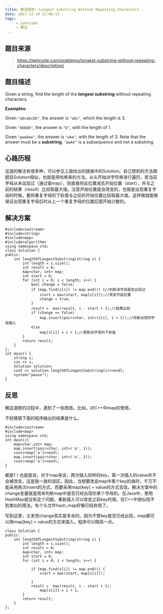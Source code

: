 ```yaml
---
title: 算法题目--Longest Substring Without Repeating Characters
date: 2017-12-19 22:06:13
tags: 
     - Leetcode
     - 算法
---
```


## 题目来源

> https://leetcode.com/problems/longest-substring-without-repeating-characters/description/

## 题目描述

Given a string, find the length of the **longest substring** without repeating characters.

<!--more-->

**Examples:**

Given `"abcabcbb"`, the answer is `"abc"`, which the length is 3.

Given `"bbbbb"`, the answer is `"b"`, with the length of 1.

Given `"pwwkew"`, the answer is `"wke"`, with the length of 3. Note that the answer must be a **substring**, `"pwke"` is a *subsequence* and not a substring.

## 心路历程

这道的解法有很多种，可以参见上面给出的链接中的Solution。自己想到的方法跟题目Solution相似，也就是用哈希表的方法。从头开始对字符串进行遍历，若当前字母从未出现过（通过查map），则直接将此位置减去开始位置（start），并与之前的结果（result）比较取最大值。注意开始位置是会改变的，也就是出现重复字母的时候，要将重复字母的下标值与之前的开始位置比较取最大值。这样做就能够保证出现重复字母后时从上一个重复字母的位置后面开始计数的。

## 解决方案

```
#include<iostream>
#include<string>
#include<map>
#include<algorithm>
using namespace std;
class Solution {
public:
	int lengthOfLongestSubstring(string s) {
		int length = s.size();
		int result = 0;
		map<char, int> map;
		int start = 0;
		for (int i = 0; i < length; i++) {
			bool change = false;
			if (map.find(s[i]) != map.end()) {//判断该字母是否出现过
				start = max(start, map[s[i]]);//改变开始位置
				change = true;
			}
			result =  max(result, i - start + 1);//结果比较
			if (change == false)
				map.insert(pair<char, int>(s[i], i + 1));//将新出现的字母插入
			else
				map[s[i]] = i + 1;//更新旧字母的下标值
		}
		return result;
	}
};
int main() {
	string s;
	cin >> s;
	Solution solution;
	cout << solution.lengthOfLongestSubstring(s)<<endl;
	system("pause");
}
```

## 反思

解这道题的过程中，遇到了一些困惑。比如，对C++中map的使用。

不妨猜猜下面的程序输出的结果是什么。

```
#include<iostream>
#include<map>
using namespace std;
int main(){
	map<char,int> map;
	map.insert(pair<char, int>('a', 1));
	cout<<map['a']<<endl;
	map.insert(pair<char, int>('a', 2));
	cout<<map['a']<<endl;
}
```

都是1！也就是说，对于map来说，两次插入同样的key，第一次插入的value并不会被改变。这是我一直的误区。因此，当想要改变map中某个key的值时，千万不能采用再次insert的方式，而要采用map[key] = value的方式去改。解决方案中的change变量就是用来判断map中是否已经出现你某个字母的。在Java中，使用HashMap就没有这个问题。重新插入可以改变之前key的值。在C++中貌似找不到类似的用法。有个头文件hash_map好像已经弃用了。

写到这里，又发觉change其实是多余的。因为不管key是否已经出现，map都可以用map[key] = value的方式来插入。程序可以精简一点。

```
class Solution {
public:
	int lengthOfLongestSubstring(string s) {
		int length = s.size();
		int result = 0;
		map<char, int> map;
		int start = 0;
		for (int i = 0; i < length; i++) {
            
			if (map.find(s[i]) != map.end()) {
				start = max(start, map[s[i]]);
				
			}
			result =  max(result, i - start + 1);
				map[s[i]] = i + 1;
		}
		return result;
	}
};
```







